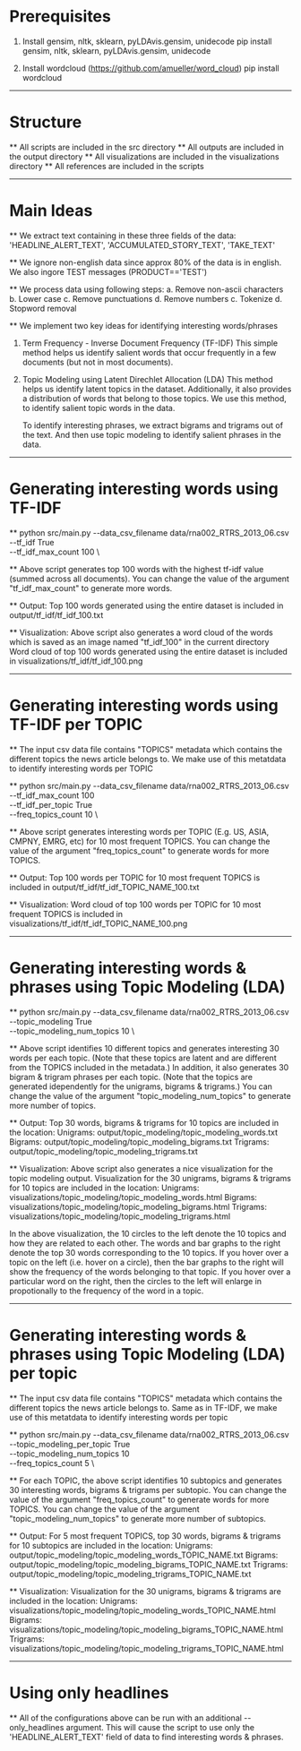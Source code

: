 # Prerequisites

1. Install gensim, nltk, sklearn, pyLDAvis.gensim, unidecode
   pip install gensim, nltk, sklearn, pyLDAvis.gensim, unidecode

2. Install wordcloud (https://github.com/amueller/word_cloud)
   pip install wordcloud

----------------------------------------------------------------------------------------------------

# Structure

** All scripts are included in the src directory
** All outputs are included in the output directory
** All visualizations are included in the visualizations directory
** All references are included in the scripts

----------------------------------------------------------------------------------------------------

# Main Ideas

** We extract text containing in these three fields of the data: 
   'HEADLINE_ALERT_TEXT', 'ACCUMULATED_STORY_TEXT', 'TAKE_TEXT'

** We ignore non-english data since approx 80% of the data is in english.
   We also ingore TEST messages (PRODUCT=='TEST')

** We process data using following steps:
   a. Remove non-ascii characters
   b. Lower case
   c. Remove punctuations
   d. Remove numbers
   c. Tokenize
   d. Stopword removal

** We implement two key ideas for identifying interesting words/phrases
   1. Term Frequency - Inverse Document Frequency (TF-IDF)
      This simple method helps us identify salient words that occur frequently 
      in a few documents (but not in most documents).

   2. Topic Modeling using Latent Direchlet Allocation (LDA)
      This method helps us identify latent topics in the dataset.
      Additionally, it also provides a distribution of words that belong to those topics.
      We use this method, to identify salient topic words in the data.

      To identify interesting phrases, we extract bigrams and trigrams out of the text.
      And then use topic modeling to identify salient phrases in the data. 

----------------------------------------------------------------------------------------------------

# Generating interesting words using TF-IDF

** python src/main.py	--data_csv_filename data/rna002_RTRS_2013_06.csv \
			--tf_idf True \
			--tf_idf_max_count 100 \

** Above script generates top 100 words with the highest tf-idf value (summed across all documents).
   You can change the value of the argument "tf_idf_max_count" to generate more words.

** Output:
   Top 100 words generated using the entire dataset is included in output/tf_idf/tf_idf_100.txt

** Visualization: 
   Above script also generates a word cloud of the words which is saved as an image named "tf_idf_100" in the current directory  
   Word cloud of top 100 words generated using the entire dataset is included in visualizations/tf_idf/tf_idf_100.png

----------------------------------------------------------------------------------------------------

# Generating interesting words using TF-IDF per TOPIC

** The input csv data file contains "TOPICS" metadata which contains the different topics the news article belongs to. 
   We make use of this metatdata to identify interesting words per TOPIC

** python src/main.py   --data_csv_filename data/rna002_RTRS_2013_06.csv \
			--tf_idf_max_count 100 \
			--tf_idf_per_topic True \
			--freq_topics_count 10 \

** Above script generates interesting words per TOPIC (E.g. US, ASIA, CMPNY, EMRG, etc) for 10 most frequent TOPICS.
   You can change the value of the argument "freq_topics_count" to generate words for more TOPICS. 

** Output:
   Top 100 words per TOPIC for 10 most frequent TOPICS is included in output/tf_idf/tf_idf_TOPIC_NAME_100.txt
   
** Visualization: 
   Word cloud of top 100 words per TOPIC for 10 most frequent TOPICS is included in 
   visualizations/tf_idf/tf_idf_TOPIC_NAME_100.png

----------------------------------------------------------------------------------------------------

# Generating interesting words & phrases using Topic Modeling (LDA)

** python src/main.py   --data_csv_filename data/rna002_RTRS_2013_06.csv \
			--topic_modeling True \
			--topic_modeling_num_topics 10 \

** Above script identifies 10 different topics and generates interesting 30 words per each topic.
   (Note that these topics are latent and are different from the TOPICS included in the metadata.)
   In addition, it also generates 30 bigram & trigram phrases per each topic. 
   (Note that the topics are generated idependently for the unigrams, bigrams & trigrams.) 
   You can change the value of the argument "topic_modeling_num_topics" to generate more number of topics.


** Output:
   Top 30 words, bigrams & trigrams for 10 topics are included in the location:
   Unigrams: output/topic_modeling/topic_modeling_words.txt
   Bigrams:  output/topic_modeling/topic_modeling_bigrams.txt
   Trigrams: output/topic_modeling/topic_modeling_trigrams.txt

** Visualization:
   Above script also generates a nice visualization for the topic modeling output. 
   Visualization for the 30 unigrams, bigrams & trigrams for 10 topics are included in the location:
   Unigrams: visualizations/topic_modeling/topic_modeling_words.html 
   Bigrams:  visualizations/topic_modeling/topic_modeling_bigrams.html
   Trigrams: visualizations/topic_modeling/topic_modeling_trigrams.html

   In the above visualization, the 10 circles to the left denote the 10 topics and how they are related to each other.
   The words and bar graphs to the right denote the top 30 words corresponding to the 10 topics.
   If you hover over a topic on the left (i.e. hover on a circle), then the bar graphs to the right will 
   show the frequency of the words belonging to that topic. 
   If you hover over a particular word on the right, then the circles to the left will enlarge in propotionally
   to the frequency of the word in a topic.  

----------------------------------------------------------------------------------------------------

# Generating interesting words & phrases using Topic Modeling (LDA) per topic

** The input csv data file contains "TOPICS" metadata which contains the different topics the news article belongs to. 
   Same as in TF-IDF, we make use of this metatdata to identify interesting words per topic

** python src/main.py   --data_csv_filename data/rna002_RTRS_2013_06.csv \
			--topic_modeling_per_topic True \
			--topic_modeling_num_topics 10 \
			--freq_topics_count 5 \

** For each TOPIC, the above script identifies 10 subtopics and generates 30 interesting words, bigrams & trigrams per subtopic.
   You can change the value of the argument "freq_topics_count" to generate words for more TOPICS.
   You can change the value of the argument "topic_modeling_num_topics" to generate more number of subtopics.

** Output:
   For 5 most frequent TOPICS, top 30 words, bigrams & trigrams for 10 subtopics are included in the location:
   Unigrams: output/topic_modeling/topic_modeling_words_TOPIC_NAME.txt
   Bigrams:  output/topic_modeling/topic_modeling_bigrams_TOPIC_NAME.txt
   Trigrams: output/topic_modeling/topic_modeling_trigrams_TOPIC_NAME.txt

** Visualization:
   Visualization for the 30 unigrams, bigrams & trigrams are included in the location:
   Unigrams: visualizations/topic_modeling/topic_modeling_words_TOPIC_NAME.html 
   Bigrams:  visualizations/topic_modeling/topic_modeling_bigrams_TOPIC_NAME.html
   Trigrams: visualizations/topic_modeling/topic_modeling_trigrams_TOPIC_NAME.html

----------------------------------------------------------------------------------------------------

# Using only headlines

** All of the configurations above can be run with an additional --only_headlines argument.
   This will cause the script to use only the 'HEADLINE_ALERT_TEXT' field of data to find interesting words & phrases. 

